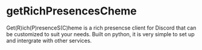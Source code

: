 # getRichPresencesCheme
 Get(R)ich(P)resenceS(C)heme is a rich presencse client for Discord that can be customized to suit your needs. Built on python, it is very simple to set up and intergrate with other services.
